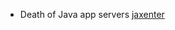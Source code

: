 * Death of Java app servers [jaxenter](https://jaxenter.de/zwei-jahre-nach-dem-tod-der-java-application-server-leben-totgesagte-laenger-38603)
